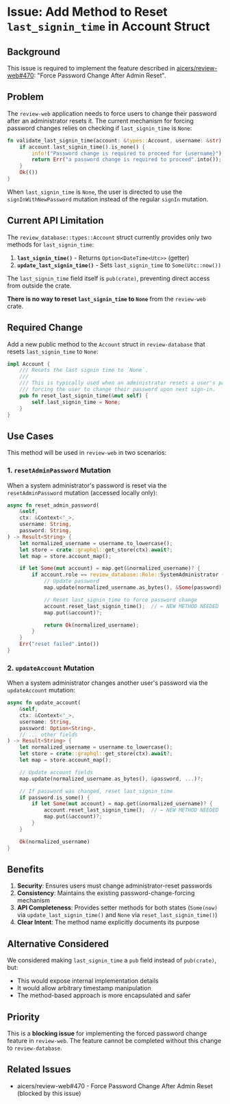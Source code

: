 # Issue: Add Method to Reset `last_signin_time` in Account Struct

## Background

This issue is required to implement the feature described in [aicers/review-web#470](https://github.com/aicers/review-web/issues/470): "Force Password Change After Admin Reset".

## Problem

The `review-web` application needs to force users to change their password after an administrator resets it. The current mechanism for forcing password changes relies on checking if `last_signin_time` is `None`:

```rust
fn validate_last_signin_time(account: &types::Account, username: &str) -> Result<()> {
    if account.last_signin_time().is_none() {
        info!("Password change is required to proceed for {username}");
        return Err("a password change is required to proceed".into());
    }
    Ok(())
}
```

When `last_signin_time` is `None`, the user is directed to use the `signInWithNewPassword` mutation instead of the regular `signIn` mutation.

## Current API Limitation

The `review_database::types::Account` struct currently provides only two methods for `last_signin_time`:

1. **`last_signin_time()`** - Returns `Option<DateTime<Utc>>` (getter)
2. **`update_last_signin_time()`** - Sets `last_signin_time` to `Some(Utc::now())`

The `last_signin_time` field itself is `pub(crate)`, preventing direct access from outside the crate.

**There is no way to reset `last_signin_time` to `None`** from the `review-web` crate.

## Required Change

Add a new public method to the `Account` struct in `review-database` that resets `last_signin_time` to `None`:

```rust
impl Account {
    /// Resets the last signin time to `None`.
    ///
    /// This is typically used when an administrator resets a user's password,
    /// forcing the user to change their password upon next sign-in.
    pub fn reset_last_signin_time(&mut self) {
        self.last_signin_time = None;
    }
}
```

## Use Cases

This method will be used in `review-web` in two scenarios:

### 1. `resetAdminPassword` Mutation

When a system administrator's password is reset via the `resetAdminPassword` mutation (accessed locally only):

```rust
async fn reset_admin_password(
    &self,
    ctx: &Context<'_>,
    username: String,
    password: String,
) -> Result<String> {
    let normalized_username = username.to_lowercase();
    let store = crate::graphql::get_store(ctx).await?;
    let map = store.account_map();

    if let Some(mut account) = map.get(&normalized_username)? {
        if account.role == review_database::Role::SystemAdministrator {
            // Update password
            map.update(normalized_username.as_bytes(), &Some(password), ...)?;

            // Reset last_signin_time to force password change
            account.reset_last_signin_time();  // ← NEW METHOD NEEDED
            map.put(&account)?;

            return Ok(normalized_username);
        }
    }
    Err("reset failed".into())
}
```

### 2. `updateAccount` Mutation

When a system administrator changes another user's password via the `updateAccount` mutation:

```rust
async fn update_account(
    &self,
    ctx: &Context<'_>,
    username: String,
    password: Option<String>,
    // ... other fields
) -> Result<String> {
    let normalized_username = username.to_lowercase();
    let store = crate::graphql::get_store(ctx).await?;
    let map = store.account_map();

    // Update account fields
    map.update(normalized_username.as_bytes(), &password, ...)?;

    // If password was changed, reset last_signin_time
    if password.is_some() {
        if let Some(mut account) = map.get(&normalized_username)? {
            account.reset_last_signin_time();  // ← NEW METHOD NEEDED
            map.put(&account)?;
        }
    }

    Ok(normalized_username)
}
```

## Benefits

1. **Security**: Ensures users must change administrator-reset passwords
2. **Consistency**: Maintains the existing password-change-forcing mechanism
3. **API Completeness**: Provides setter methods for both states (`Some(now)` via `update_last_signin_time()` and `None` via `reset_last_signin_time()`)
4. **Clear Intent**: The method name explicitly documents its purpose

## Alternative Considered

We considered making `last_signin_time` a `pub` field instead of `pub(crate)`, but:
- This would expose internal implementation details
- It would allow arbitrary timestamp manipulation
- The method-based approach is more encapsulated and safer

## Priority

This is a **blocking issue** for implementing the forced password change feature in `review-web`. The feature cannot be completed without this change to `review-database`.

## Related Issues

- aicers/review-web#470 - Force Password Change After Admin Reset (blocked by this issue)
